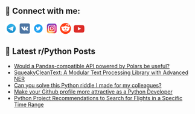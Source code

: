 ## 🔎 Connect with me:
[<img src="https://github.com/bullbesh/bullbesh/blob/main/images/Telegram.png" width="32" height="32" />](https://t.me/bullbesh)
[<img src="https://github.com/bullbesh/bullbesh/blob/main/images/VK.png" width="32" height="32" />](https://vk.com/bullbesh)
[<img src="https://github.com/bullbesh/bullbesh/blob/main/images/Twitter.png" width="32" height="32" />](https://twitter.com/bullbesh1)
[<img src="https://github.com/bullbesh/bullbesh/blob/main/images/Instagram.png" width="32" height="32" />](https://www.instagram.com/bullbesh)
[<img src="https://github.com/bullbesh/bullbesh/blob/main/images/Reddit.png" width="32" height="32" />](https://www.reddit.com/user/bullbesh)
[<img src="https://github.com/bullbesh/bullbesh/blob/main/images/YouTube.png" width="32" height="32" />](https://www.youtube.com/channel/UCtfjRs6uzgq5mfm8S06WTcg)

## 📕 Latest r/Python Posts
<!-- BLOG-POST-LIST:START -->
- [Would a Pandas-compatible API powered by Polars be useful?](https://www.reddit.com/r/Python/comments/1grdh7n/would_a_pandascompatible_api_powered_by_polars_be/)
- [SqueakyCleanText: A Modular Text Processing Library with Advanced NER](https://www.reddit.com/r/Python/comments/1grc5bi/squeakycleantext_a_modular_text_processing/)
- [Can you solve this Python riddle I made for my colleagues?](https://www.reddit.com/r/Python/comments/1grbkg3/can_you_solve_this_python_riddle_i_made_for_my/)
- [Make your Github profile more attractive as a Python Developer](https://www.reddit.com/r/Python/comments/1gr4qkw/make_your_github_profile_more_attractive_as_a/)
- [Python Project Recommendations to Search for Flights in a Specific Time Range](https://www.reddit.com/r/Python/comments/1gqz0h1/python_project_recommendations_to_search_for/)
<!-- BLOG-POST-LIST:END -->
